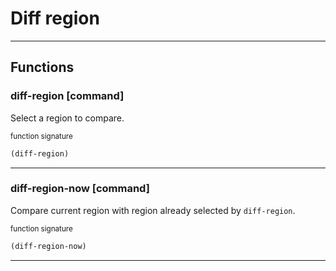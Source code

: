 # Diff region

 - - -
## Functions

### diff-region [command]

Select a region to compare.

<sup>function signature</sup>
```lisp
(diff-region)
```

- - -

### diff-region-now [command]

Compare current region with region already selected by `diff-region`.

<sup>function signature</sup>
```lisp
(diff-region-now)
```

- - -
